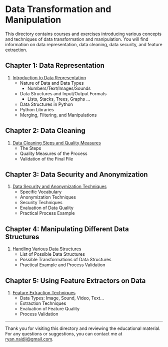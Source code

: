 # Data Transformation and Manipulation

This directory contains courses and exercises introducing various concepts and techniques of data transformation and manipulation. You will find information on data representation, data cleaning, data security, and feature extraction.

## Chapter 1: Data Representation

1. [Introduction to Data Representation](./Chapter1_Data_Representation/01_Introduction.md)
   - Nature of Data and Data Types
     - Numbers/Text/Images/Sounds
   - Data Structures and Input/Output Formats
     - Lists, Stacks, Trees, Graphs …
   - Data Structures in Python
   - Python Libraries
   - Merging, Filtering, and Manipulations

## Chapter 2: Data Cleaning

1. [Data Cleaning Steps and Quality Measures](./Chapter2_Data_Cleaning/01_Data_Cleaning.md)
   - The Steps
   - Quality Measures of the Process
   - Validation of the Final File

## Chapter 3: Data Security and Anonymization

1. [Data Security and Anonymization Techniques](./Chapter3_Data_Security_and_Anonymization/01_Data_Security_and_Anonymization.md)
   - Specific Vocabulary
   - Anonymization Techniques
   - Security Techniques
   - Evaluation of Data Quality
   - Practical Process Example

## Chapter 4: Manipulating Different Data Structures

1. [Handling Various Data Structures](./Chapter4_Manipulating_Data_Structures/01_Handling_Data_Structures.md)
   - List of Possible Data Structures
   - Possible Transformations of Data Structures
   - Practical Example and Process Validation

## Chapter 5: Using Feature Extractors on Data

1. [Feature Extraction Techniques](./Chapter5_Feature_Extraction/01_Feature_Extraction.md)
   - Data Types: Image, Sound, Video, Text…
   - Extraction Techniques
   - Evaluation of Feature Quality
   - Process Validation

---

Thank you for visiting this directory and reviewing the educational material. For any questions or suggestions, you can contact me at [ryan.naidji@gmail.com](mailto:ryan.naidji@gmail.com).
